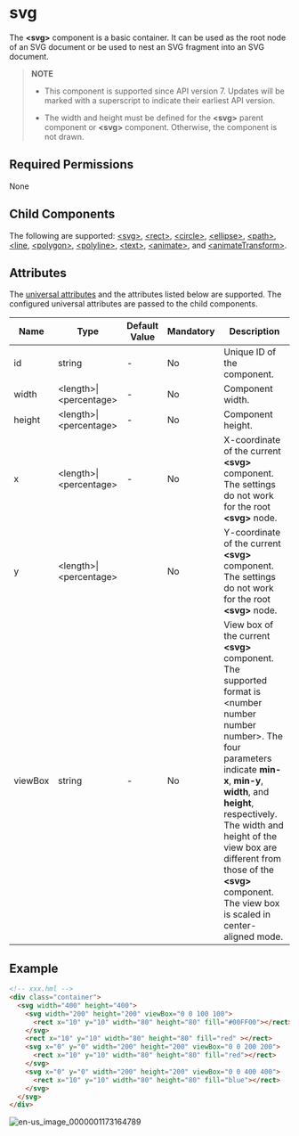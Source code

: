 # svg

The **\<svg>** component is a basic container. It can be used as the root node of an SVG document or be used to nest an SVG fragment into an SVG document.


>  **NOTE**
> - This component is supported since API version 7. Updates will be marked with a superscript to indicate their earliest API version.
> 
> - The width and height must be defined for the **\<svg>** parent component or **\<svg>** component. Otherwise, the component is not drawn.

## Required Permissions

None


## Child Components

The following are supported: [\<svg>](js-components-svg.md), [\<rect>](js-components-svg-rect.md), [\<circle>](js-components-svg-circle.md), [\<ellipse>](../arkui-js/js-components-svg-ellipse.md), [\<path>](js-components-svg-path.md), [\<line](../arkui-js/js-components-svg-line.md), [\<polygon>](../arkui-js/js-components-svg-polygon.md), [\<polyline>](js-components-svg-polyline.md), [\<text>](js-components-svg-text.md), [\<animate>](js-components-svg-animate.md), and [\<animateTransform>](js-components-svg-animateTransform.md).


## Attributes

The [universal attributes](../arkui-js/js-components-svg-common-attributes.md) and the attributes listed below are supported. The configured universal attributes are passed to the child components.

| Name| Type| Default Value| Mandatory| Description|
| -------- | -------- | -------- | -------- | -------- |
| id | string | - | No| Unique ID of the component.|
| width | &lt;length&gt;\|&lt;percentage&gt; | - | No| Component width.|
| height | &lt;length&gt;\|&lt;percentage&gt; | - | No| Component height.|
| x | &lt;length&gt;\|&lt;percentage&gt; | - | No| X-coordinate of the current **\<svg>** component. The settings do not work for the root **\<svg>** node. |
| y | &lt;length&gt;\|&lt;percentage&gt; |  | No| Y-coordinate of the current **\<svg>** component. The settings do not work for the root **\<svg>** node. |
| viewBox | string | - | No| View box of the current **\<svg>** component. The supported format is \<number number number number>. The four parameters indicate **min-x**, **min-y**, **width**, and **height**, respectively. The width and height of the view box are different from those of the **\<svg>** component. The view box is scaled in center-aligned mode. |


## Example

```html
<!-- xxx.hml -->
<div class="container">
  <svg width="400" height="400">
    <svg width="200" height="200" viewBox="0 0 100 100">
      <rect x="10" y="10" width="80" height="80" fill="#00FF00"></rect>
    </svg>
    <rect x="10" y="10" width="80" height="80" fill="red" ></rect>
    <svg x="0" y="0" width="200" height="200" viewBox="0 0 200 200">
      <rect x="10" y="10" width="80" height="80" fill="red"></rect>
    </svg>
    <svg x="0" y="0" width="200" height="200" viewBox="0 0 400 400">
      <rect x="10" y="10" width="80" height="80" fill="blue"></rect>
    </svg>
  </svg>
</div>
```


![en-us_image_0000001173164789](figures/en-us_image_0000001173164789.png)

